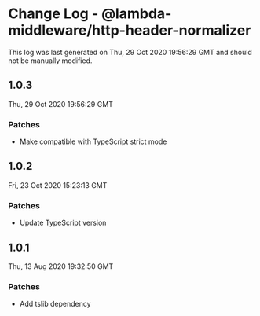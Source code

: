 # Change Log - @lambda-middleware/http-header-normalizer

This log was last generated on Thu, 29 Oct 2020 19:56:29 GMT and should not be manually modified.

## 1.0.3
Thu, 29 Oct 2020 19:56:29 GMT

### Patches

- Make compatible with TypeScript strict mode

## 1.0.2
Fri, 23 Oct 2020 15:23:13 GMT

### Patches

- Update TypeScript version

## 1.0.1
Thu, 13 Aug 2020 19:32:50 GMT

### Patches

- Add tslib dependency

